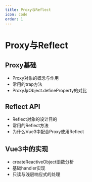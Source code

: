 ```yaml
---
title: Proxy与Reflect
icon: code
order: 1
---
```


# Proxy与Reflect

## Proxy基础
- Proxy对象的概念与作用
- 常用的trap方法
- Proxy与Object.defineProperty的对比

## Reflect API
- Reflect对象的设计目的
- 常用的Reflect方法
- 为什么Vue3中配合Proxy使用Reflect

## Vue3中的实现
- createReactiveObject函数分析
- 基础handler实现
- 只读与浅层响应式的处理
